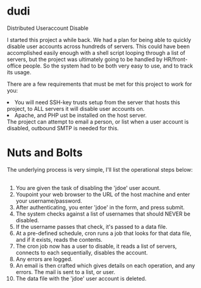 dudi
====

Distributed Useraccount Disable

I started this project a while back. We had a plan for being able to quickly disable user accounts across
hundreds of servers. This could have been accomplished easily enough with a shell script looping through a list
of servers, but the project was ultimately going to be handled by HR/front-office people. So the system had
to be both very easy to use, and to track its usage.<br>

There are a few requirements that must be met for this project to work for you:</li>
<li> You will need SSH-key trusts setup from the server that hosts this project, to ALL servers it will disable user accounts on.</li>
<li> Apache, and PHP ust be installed on the host server.</li>
<l> The project can attempt to email a person, or list when a user account is disabled, outbound SMTP is needed for this.</li>


Nuts and Bolts
==============
The underlying process is very simple, I'll list the operational steps below:<br>
<br>
1) You are given the task of disabling the 'jdoe' user acount.<br>
2) Youpoint your web browser to the URL of the host machine and enter your username/password.<br>
3) After authenticating, you enter 'jdoe' in the form, and press submit.<br>
4) The system checks against a list of usernames that should NEVER be disabled.<br>
5) If the username passes that check, it's passed to a data file.<br>
6) At a pre-defined schedule, cron runs a job that looks for that data file, and if it exists, reads the contents.<br>
7) The cron job now has a user to disable, it reads a list of servers, connects to each sequentially, disables the account.<br>
8) Any errors are logged.<br>
9) An email is then crafted which gives details on each operation, and any errors. The mail is sent to a list, or user.<br>
10) The data file with the 'jdoe' user account is deleted.<br>
